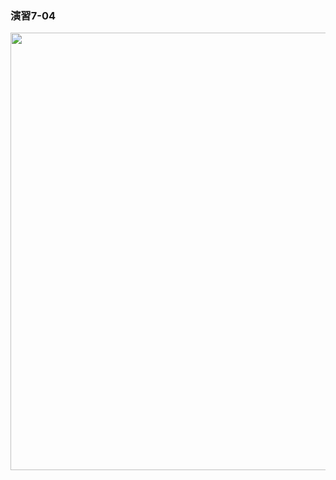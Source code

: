 ### 演習7-04
<img src="https://user-images.githubusercontent.com/48054315/148724760-ebd9d67f-1a28-41ce-9e09-51d62dafc626.PNG" width="700px">
